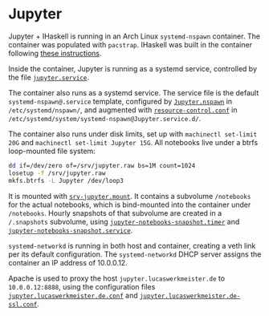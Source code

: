 # Jupyter

Jupyter + IHaskell is running in an Arch Linux `systemd-nspawn` container.
The container was populated with `pacstrap`.
IHaskell was built in the container following [these instructions](https://github.com/gibiansky/IHaskell#installing-manually).

Inside the container, Jupyter is running as a systemd service, controlled by the file [`jupyter.service`](jupyter.service).

The container also runs as a systemd service.
The service file is the default `systemd-nspawn@.service` template,
configured by [`Jupyter.nspawn`](Jupyter.nspawn) in `/etc/systemd/nspawn/`,
and augmented with [`resource-control.conf`](resource-control.conf) in `/etc/systemd/system/systemd-nspawn@Jupyter.service.d/`.

The container also runs under disk limits, set up with `machinectl set-limit 20G` and `machinectl set-limit Jupyter 15G`.
All notebooks live under a btrfs loop-mounted file system:
```bash
dd if=/dev/zero of=/srv/jupyter.raw bs=1M count=1024
losetup -f /srv/jupyter.raw
mkfs.btrfs -L Jupyter /dev/loop3
```
It is mounted with [`srv-jupyter.mount`](srv-jupyter.mount).
It contains a subvolume `/notebooks` for the actual notebooks, which is bind-mounted into the container under `/notebooks`.
Hourly snapshots of that subvolume are created in a `/.snapshots` subvolume,
using [`jupyter-notebooks-snapshot.timer`](jupyter-notebooks-snapshot.timer) and [`jupyter-notebooks-snapshot.service`](jupyter-notebooks-snapshot.service).

`systemd-networkd` is running in both host and container,
creating a veth link per its default configuration.
The `systemd-networkd` DHCP server assigns the container an IP address of 10.0.0.12.

Apache is used to proxy the host `jupyter.lucaswerkmeister.de` to `10.0.0.12:8888`,
using the configuration files [`jupyter.lucaswerkmeister.de.conf`](jupyter.lucaswerkmeister.de.conf) and [`jupyter.lucaswerkmeister.de-ssl.conf`](jupyter.lucaswerkmeister.de-ssl.conf).
